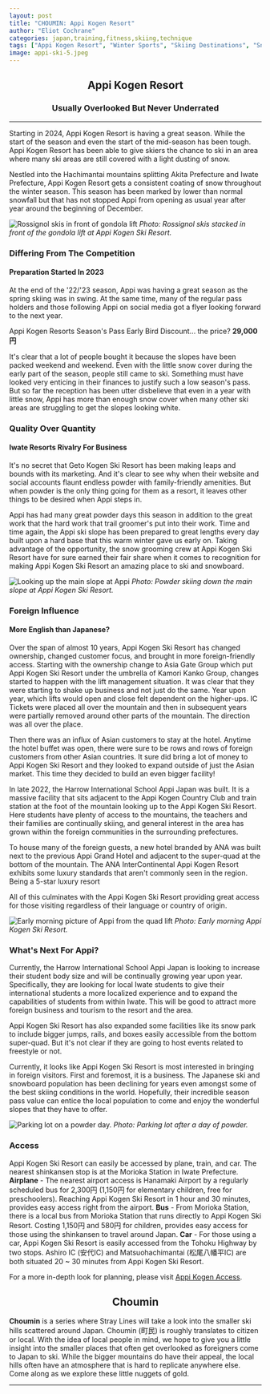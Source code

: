 ```yaml
---
layout: post
title: "CHOUMIN: Appi Kogen Resort"
author: "Eliot Cochrane"
categories: japan,training,fitness,skiing,technique
tags: ["Appi Kogen Resort", "Winter Sports", "Skiing Destinations", "Snow Grooming", "Iwate Prefecture", "International Schools", "Foreign Tourism", "Ski Resort Business", "Season's Pass Discounts", "Mountain Lifestyle"]
image: appi-ski-5.jpeg
---
```


## <center>Appi Kogen Resort</center>
### <center>Usually Overlooked But Never Underrated</center>

***

Starting in 2024, Appi Kogen Resort is having a great season. While the start of the season and even the start of the mid-season has been tough. Appi Kogen Resort has been able to give skiers the chance to ski in an area where many ski areas are still covered with a light dusting of snow.

Nestled into the Hachimantai mountains splitting Akita Prefecture and Iwate Prefecture, Appi Kogen Resort gets a consistent coating of snow throughout the winter season. This season has been marked by lower than normal snowfall but that has not stopped Appi from opening as usual year after year around the beginning of December.

![Rossignol skis in front of gondola lift](/assets/img/appi-ski-3.jpeg)
*Photo: Rossignol skis stacked in front of the gondola lift at Appi Kogen Ski Resort.*

### Differing From The Competition
#### Preparation Started In 2023

At the end of the '22/'23 season, Appi was having a great season as the spring skiing was in swing. At the same time, many of the regular pass holders and those following Appi on social media got a flyer looking forward to the next year.

Appi Kogen Resorts Season's Pass Early Bird Discount... the price? **29,000円**

It's clear that a lot of people bought it because the slopes have been packed weekend and weekend. Even with the little snow cover during the early part of the season, people still came to ski. Something must have looked very enticing in their finances to justify such a low season's pass. But so far the reception has been utter disbelieve that even in a year with little snow, Appi has more than enough snow cover when many other ski areas are struggling to get the slopes looking white.

### Quality Over Quantity
#### Iwate Resorts Rivalry For Business

It's no secret that Geto Kogen Ski Resort has been making leaps and bounds with its marketing. And it's clear to see why when their website and social accounts flaunt endless powder with family-friendly amenities. But when powder is the only thing going for them as a resort, it leaves other things to be desired when Appi steps in.

Appi has had many great powder days this season in addition to the great work that the hard work that trail groomer's put into their work. Time and time again, the Appi ski slope has been prepared to great lengths every day built upon a hard base that this warm winter gave us early on. Taking advantage of the opportunity, the snow grooming crew at Appi Kogen Ski Resort have for sure earned their fair share when it comes to recognition for making Appi Kogen Ski Resort an amazing place to ski and snowboard.

![Looking up the main slope at Appi](/assets/img/appi-ski-1.jpeg)
*Photo: Powder skiing down the main slope at Appi Kogen Ski Resort.*

### Foreign Influence
#### More English than Japanese?

Over the span of almost 10 years, Appi Kogen Ski Resort has changed ownership, changed customer focus, and brought in more foreign-friendly access. Starting with the ownership change to Asia Gate Group which put Appi Kogen Ski Resort under the umbrella of Kamori Kanko Group, changes started to happen with the lift management situation. It was clear that they were starting to shake up business and not just do the same. Year upon year, which lifts would open and close felt dependent on the higher-ups. IC Tickets were placed all over the mountain and then in subsequent years were partially removed around other parts of the mountain. The direction was all over the place.

Then there was an influx of Asian customers to stay at the hotel. Anytime the hotel buffet was open, there were sure to be rows and rows of foreign customers from other Asian countries. It sure did bring a lot of money to Appi Kogen Ski Resort and they looked to expand outside of just the Asian market. This time they decided to build an even bigger facility!

In late 2022, the Harrow International School Appi Japan was built. It is a massive facility that sits adjacent to the Appi Kogen Country Club and train station at the foot of the mountain looking up to the Appi Kogen Ski Resort. Here students have plenty of access to the mountains, the teachers and their families are continually skiing, and general interest in the area has grown within the foreign communities in the surrounding prefectures.

To house many of the foreign guests, a new hotel branded by ANA was built next to the previous Appi Grand Hotel and adjacent to the super-quad at the bottom of the mountain. The ANA InterContinental Appi Kogen Resort exhibits some luxury standards that aren't commonly seen in the region. Being a 5-star luxury resort

All of this culminates with the Appi Kogen Ski Resort providing great access for those visiting regardless of their language or country of origin.

![Early morning picture of Appi from the quad lift](/assets/img/appi-ski-6.jpeg)
*Photo: Early morning Appi Kogen Ski Resort.*

### What's Next For Appi?

Currently, the Harrow International School Appi Japan is looking to increase their student body size and will be continually growing year upon year. Specifically, they are looking for local Iwate students to give their international students a more localized experience and to expand the capabilities of students from within Iwate. This will be good to attract more foreign business and tourism to the resort and the area.

Appi Kogen Ski Resort has also expanded some facilities like its snow park to include bigger jumps, rails, and boxes easily accessible from the bottom super-quad. But it's not clear if they are going to host events related to freestyle or not.

Currently, it looks like Appi Kogen Ski Resort is most interested in bringing in foreign visitors. First and foremost, it is a business. The Japanese ski and snowboard population has been declining for years even amongst some of the best skiing conditions in the world. Hopefully, their incredible season pass value can entice the local population to come and enjoy the wonderful slopes that they have to offer.

![Parking lot on a powder day.](/assets/img/appi-ski-4.jpeg)
*Photo: Parking lot after a day of powder.*

### Access

Appi Kogen Ski Resort can easily be accessed by plane, train, and car. The nearest shinkansen stop is at the Morioka Station in Iwate Prefecture.
**Airplane** - The nearest airport access is Hanamaki Airport by a regularly scheduled bus for 2,300円 (1,150円 for elementary children, free for preschoolers). Reaching Appi Kogen Ski Resort in 1 hour and 30 minutes, provides easy access right from the airport.
**Bus** - From Morioka Station, there is a local bus from Morioka Station that runs directly to Appi Kogen Ski Resort. Costing 1,150円 and 580円 for children, provides easy access for those using the shinkansen to travel around Japan.
**Car** - For those using a car, Appi Kogen Ski Resort is easily accessed from the Tohoku Highway by two stops. Ashiro IC (安代IC) and Matsuohachimantai (松尾八幡平IC) are both situated 20 ~ 30 minutes from Appi Kogen Ski Resort.

For a more in-depth look for planning, please visit [Appi Kogen Access](https://appi-japan.com/access/access-winter/).

## <center>Choumin</center>

**Choumin** is a series where Stray Lines will take a look into the smaller ski hills scattered around Japan. Choumin (町民) is roughly translates to citizen or local. With the idea of local people in mind, we hope to give you a little insight into the smaller places that often get overlooked as foreigners come to Japan to ski. While the bigger mountains do have their appeal, the local hills often have an atmosphere that is hard to replicate anywhere else. Come along as we explore these little nuggets of gold.

***
